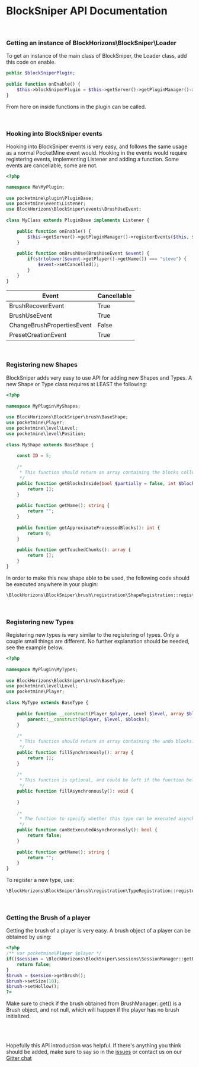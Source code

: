 # BlockSniper API Documentation

<br>

### Getting an instance of BlockHorizons\BlockSniper\Loader
To get an instance of the main class of BlockSniper, the Loader class, add this code on enable.
```php
public $blockSniperPlugin;
  
public function onEnable() {
    $this->blockSniperPlugin = $this->getServer()->getPluginManager()->getPlugin("BlockSniper");
}
```
From here on inside functions in the plugin can be called.

<br>

### Hooking into BlockSniper events
Hooking into BlockSniper events is very easy, and follows the same usage as a normal PocketMine event would. Hooking in the events would require registering events, implementing Listener and adding a function. Some events are cancellable, some are not.
```php
<?php

namespace Me\MyPlugin;
    
use pocketmine\plugin\PluginBase;
use pocketmine\event\Listener;
use BlockHorizons\BlockSniper\events\BrushUseEvent;
    
class MyClass extends PluginBase implements Listener {
    
    public function onEnable() {
        $this->getServer()->getPluginManager()->registerEvents($this, $this);
    }
    
    public function onBrushUse(BrushUseEvent $event) {
        if(strtolower($event->getPlayer()->getName()) === "steve") {
            $event->setCancelled();
        }
    }
}
```
|Event|Cancellable|
|-----|-----------|
|BrushRecoverEvent|True|
|BrushUseEvent|True|
|ChangeBrushPropertiesEvent|False|
|PresetCreationEvent|True|

<br>

### Registering new Shapes
BlockSniper adds very easy to use API for adding new Shapes and Types. A new Shape or Type class requires at LEAST the following:
```php
<?php
    
namespace MyPlugin\MyShapes;
    
use BlockHorizons\BlockSniper\brush\BaseShape;
use pocketmine\Player;
use pocketmine\level\Level;
use pocketmine\level\Position;
    
class MyShape extends BaseShape {
	
	const ID = 5;
    
    /*
     * This function should return an array containing the blocks collected in the shape.
     */
    public function getBlocksInside(bool $partially = false, int $blocksPerTick = 100): array {
        return [];
    }
    
    public function getName(): string {
        return "";
    }
    
    public function getApproximateProcessedBlocks(): int {
        return 0;
    }
    
    public function getTouchedChunks(): array {
    	return [];
    }
}
```

In order to make this new shape able to be used, the following code should be executed anywhere in your plugin:
```php
\BlockHorizons\BlockSniper\brush\registration\ShapeRegistration::registerShape(MyShape::class, MyShape::ID);
```

<br>

### Registering new Types
Registering new types is very similar to the registering of types. Only a couple small things are different. No further explanation should be needed, see the example below.
```php
<?php
    
namespace MyPlugin\MyTypes;
    
use BlockHorizons\BlockSniper\brush\BaseType;
use pocketmine\level\Level;
use pocketmine\Player;
    
class MyType extends BaseType {
	
    public function __construct(Player $player, Level $level, array $blocks) {
        parent::__construct($player, $level, $blocks);
    }
    
    /*
     * This function should return an array containing the undo blocks.
     */
    public function fillSynchronously(): array {
        return [];
    }
    
    /*
     * This function is optional, and could be left if the function below is added.
     */
    public function fillAsynchronously(): void {
        
    }
    
    /*
     * The function to specify whether this type can be executed asynchronously or not.
     */
    public function canBeExecutedAsynchronously(): bool {
        return false;
    }
    
    public function getName(): string {
        return "";
    }
}
```
To register a new type, use:
```php
\BlockHorizons\BlockSniper\brush\registration\TypeRegistration::registerType(MyType::class, MyType::ID);
```

<br>

### Getting the Brush of a player
Getting the brush of a player is very easy. A brush object of a player can be obtained by using:
```php
<?php
/** var pocketmine\Player $player */
if(($session = \BlockHorizons\BlockSniper\sessions\SessionManager::getPlayerSession($player)) === null) {
    return false;
}
$brush = $session->getBrush();
$brush->setSize(10);
$brush->setHollow();
?>
```
Make sure to check if the brush obtained from BrushManager::get() is a Brush object, and not null, which will happen if the player has no brush initialized.

<br><br>

Hopefully this API introduction was helpful. If there's anything you think should be added, make sure to say so in the [issues](https://github.com/BlockHorizons/BlockSniper/issues) or contact us on our [Gitter chat](https://gitter.im/BlockHorizons/BlockSniper)

